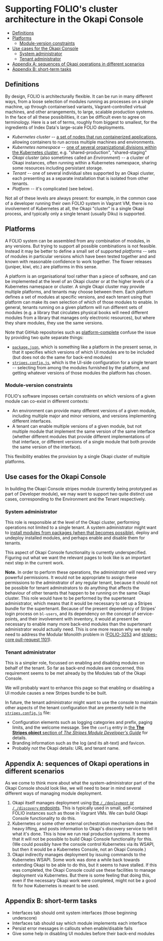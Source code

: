 # Supporting FOLIO's cluster architecture in the Okapi Console

<!-- md2toc -l 2 cluster-architecture.md -->
* [Definitions](#definitions)
* [Platforms](#platforms)
    * [Module-version constraints](#module-version-constraints)
* [Use cases for the Okapi Console](#use-cases-for-the-okapi-console)
    * [System administrator](#system-administrator)
    * [Tenant administrator](#tenant-administrator)
* [Appendix A: sequences of Okapi operations in different scenarios](#appendix-a-sequences-of-okapi-operations-in-different-scenarios)
* [Appendix B: short-term tasks](#appendix-b-short-term-tasks)


## Definitions

By design, FOLIO is architecturally flexible. It can be run in many different ways, from a loose selection of modules running as processes on a single machine, up through containerised variants, Vagrant-controlled virtual machines, and other arrangements, to large, scalable production systems. In the face of all these possibilities, it can be difficult even to agree on terminology. Here is a set of terms, roughly from biggest to smallest, for the ingredients of Index Data's large-scale FOLIO deployments.

* _Kubernetes cluster_ -- [a set of nodes that run containerized applications](https://www.vmware.com/topics/glossary/content/kubernetes-cluster), allowing containers to run across multiple machines and environments.
* _Kubernetes namespace_ -- [one of several organizational divisions within the Kubernetes cluster](https://www.vmware.com/topics/glossary/content/kubernetes-namespace), e.g. "shared-production", "shared-staging"
* _Okapi cluster_ (also sometimes called an _Environment_) -- a cluster of Okapi instances, often running within a Kubernetes namespace, sharing some resources including persistant storage.
* _Tenant_ -- one of several individual sites supported by an Okapi cluster, each presenting as a separate installation that is isolated from other tenants.
* _Platform_ -- it's complicated (see below).

Not all of these levels are always present: for example, in the common case of a developer running their own FOLIO system in Vagrant VM, there is no involvement of Kubernetes at all, the Okapi "cluster" is a single Okapi process, and typically only a single tenant (usually Diku) is supported.


## Platforms

A FOLIO system can be assembled from any combination of modules, in any versions. But trying to support all possible combinations is not feasible. Instead it may be better to define a small set of supported _platforms_ -- sets of modules in particular versions which have been tested together and and known with reasonable confidence to work together. The flower releases (juniper, kiwi, etc.) are platforms in this sense.

A platform is an organisational tool rather than a piece of software, and can be implemented at the level of an Okapi cluster or at the higher levels of a Kubernetes namespace or cluster. A single Okapi cluster may provide multiple platforms, and tenants may choose between them. Each platform defines a set of modules at specific versions, and each tenant using that platform can make its own selection of which of those modules to enable. In general, tenants running on a given platform will run different sets of modules (e.g. a library that circulates physical books will need different modules from a library that manages only electronic resources), but where they share modules, they use the same versions.

Note that GitHub repositories such as [platform-complete](https://github.com/folio-org/platform-complete) confuse the issue by providing two quite separate things:
* [`package.json`](https://github.com/folio-org/platform-complete/blob/master/package.json), which is something like a platform in the present sense, in that it specifies which versions of which UI modules are to be included (but does not do the same for back-end modules)
* [`stripes.config.js`](https://github.com/folio-org/platform-complete/blob/master/stripes.config.js), which is the UI-side configuration for a single tenant -- selecting from among the modules furnished by the platform, and getting whatever versions of those modules the platform has chosen.

### Module-version constraints

FOLIO's software imposes certain constraints on which versions of a given module can co-exist in different contexts:
* An environment can provide many different versions of a given module, including multiple major and minor versions, and versions implementing different interfaces.
* A tenant can enable multiple versions of a given module, but not multiple module that implement the same version of the same interface (whether different modules that provide different implementations of that interface, or different versions of a single module that both provide the same version of the interface).

This flexibility enables the provision by a single Okapi cluster of multiple platforms.


## Use cases for the Okapi Console

In building the Okapi Console stripes module (currently being prototyped as part of Developer module), we may want to support two quite distinct use cases, corresponding to the Environment and the Tenant respectively.

### System administrator

This role is responsible at the level of the Okapi cluster, performing operations not limited to a single tenant. A system administrator might want to [install modules from packages (when that becomes possible)](package.md), deploy and undeploy installed modules, and perhaps enable and disable them for tenants.

This aspect of Okapi Console functionality is currently underspecified. Figuring out what we want the relevant pages to look like is an important next step in the current work.

**Note.**
In order to perform these operations, the administrator will need very powerful permissions. It would not be appropriate to assign these permissions to the adminstrator of any regular tenant, because it should not be possible for tenant adminstrators to do anything that affects the behaviour of other tenants that happen to be running on the same Okapi cluster. This role would have to be performed by the supertenant administrator, which means that it would be necessary to set up a Stripes bundle for the supertenant. Because of the present dependency of Stripes' login process on `bl-users`, and its dependency on the concept of service-points, and their involvement with inventory, it would at present be necessary to enable many more back-end modules than the supertenant administrator would actually need. This is one more reason why we really need to address the Modular Monolith problem in ([FOLIO-3253](https://issues.folio.org/browse/FOLIO-3253) and [stripes-core pull-request 1101](https://github.com/folio-org/stripes-core/pull/1101)).

### Tenant administrator

This is a simpler role, focussed on enabling and disabling modules on behalf of the tenant. So far as back-end modules are concerned, this requirement seems to be met already by the Modules tab of the Okapi Console.

We will probably want to enhance this page so that enabling or disabling a UI module causes a new Stripes bundle to be built.

In future, the tenant administrator might want to use the console to maintain other aspects of the tenant configuration that are presently held in the [`stripes.config.js`](https://github.com/folio-org/platform-complete/blob/master/stripes.config.js) file:
* Configuration elements such as logging categories and prefix, paging limits, and the welcome message. See the `config` entry in [the **The Stripes object** section of _The Stripes Module Developer's Guide_](https://github.com/folio-org/stripes/blob/master/doc/dev-guide.md#the-stripes-object) for details.
* Branding information such as the log (and its alt-text) and favicon.
* Probably _not_ the Okapi details: URL and tenant name.


## Appendix A: sequences of Okapi operations in different scenarios

As we come to think more about what the system-administrator part of the Okapi Console should look like, we will need to bear in mind several different ways of managing module deployment.

1. Okapi itself manages deployment using [the `/_/deployment` or `/_/discovery` endpoints](https://github.com/folio-org/okapi/blob/master/doc/guide.md#deployment-and-discovery). This is typically used in small, self-contained FOLIO instances such as those in Vagrant VMs. We can build Okapi Console functionality to do this.
2. Kubernetes or some other external orchestration mechanism does the heavy lifting, and posts information to Okapi's discovery service to tell it what it's done. This is how we run real production systems. It seems that it will not be possible to build Okapi Console functionality for this. (We could possibly have the console control Kubernetes via its WSAPI, but then it would be a Kubernetes Console, not an Okapi Console.)
3. Okapi indirectly manages deployment by issuing commands to the Kubernetes WSAPI. Some work was done a while back towards extending Okapi to be able to do this, but it seems to have stalled. If this was completed, the Okapi Console could use these facilities to manage deployment via Kubernetes. But there is some feeling that doing this, even if the necessary Okapi work were completed, might not be a good fit for how Kubernetes is meant to be used.


## Appendix B: short-term tasks

* Interfaces tab should omit system interfaces (those beginning underscore)
* Interfaces tab should say which module implements each interface
* Persist error messages in callouts when enable/disable fails
* Give some help in disabling UI modules before their back-end modules


